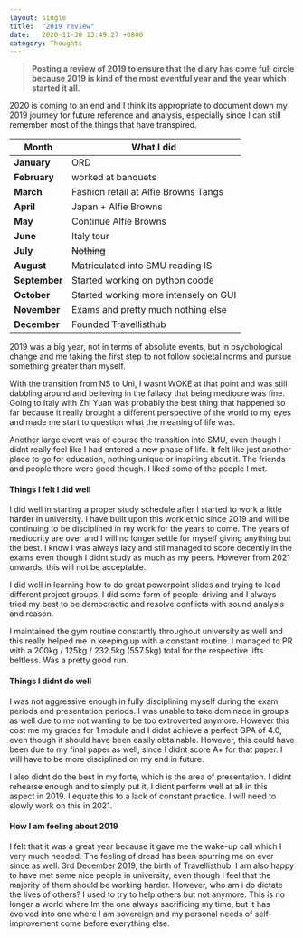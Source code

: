 ```yaml
---
layout: single
title:  "2019 review"
date:   2020-11-30 13:49:27 +0800
category: Thoughts
---
```

> **Posting a review of 2019 to ensure that the diary has come full circle because 2019 is kind of the most eventful year and the year which started it all.**

2020 is coming to an end and I think its appropriate to document down my 2019 journey for future reference and analysis, especially since I can still remember most of the things that have transpired.

| Month          | What I did  |
| ----------     | ----------- |
| **January**    | ORD         |
| **February**   | worked at banquets        |
| **March**      | Fashion retail at Alfie Browns Tangs        |
| **April**      | Japan + Alfie Browns     |
| **May**        | Continue Alfie Browns        |
| **June**       | Italy tour        |
| **July**       | ~~Nothing~~        |
| **August**     | Matriculated into SMU reading IS        |
| **September**  | Started working on python coode        |
| **October**    | Started working more intensely on GUI        |
| **November**   | Exams and pretty much nothing else        |
| **December**   | Founded Travellisthub        |

2019 was a big year, not in terms of absolute events, but in psychological change and me taking the first step to not follow societal norms and pursue something greater than myself.

With the transition from NS to Uni, I wasnt WOKE at that point and was still dabbling around and believing in the fallacy that being mediocre was fine. Going to Italy with Zhi Yuan was probably the best thing that happened so far because it really brought a different perspective of the world to my eyes and made me start to question what the meaning of life was.

Another large event was of course the transition into SMU, even though I didnt really feel like I had entered a new phase of life. It felt like just another place to go for education, nothing unique or inspiring about it. The friends and people there were good though. I liked some of the people I met.

#### **Things I felt I did well**

I did well in starting a proper study schedule after I started to work a little harder in university. I have built upon this work ethic since 2019 and will be continuing to be disciplined in my work for the years to come. The years of mediocrity are over and I will no longer settle for myself giving anything but the best. I know I was always lazy and stil managed to score decently in the exams even though I didnt study as much as my peers. However from 2021 onwards, this will not be acceptable.

I did well in learning how to do great powerpoint slides and trying to lead different project groups. I did some form of people-driving and I always tried my best to be democractic and resolve conflicts with sound analysis and reason.

I maintained the gym routine constantly throughout university as well and this really helped me in keeping up with a constant routine. I managed to PR with a 200kg / 125kg / 232.5kg (557.5kg) total for the respective lifts beltless. Was a pretty good run.

#### **Things I didnt do well**

I was not aggressive enough in fully disciplining myself during the exam periods and presentation periods. I was unable to take dominace in groups as well due to me not wanting to be too extroverted anymore. However this cost me my grades for 1 module and I didnt achieve a perfect GPA of 4.0, even though it should have been easily obtainable. However, this could have been due to my final paper as well, since I didnt score A+ for that paper.  I will have to be more disciplined on my end in future.

I also didnt do the best in my forte, which is the area of presentation. I didnt rehearse enough and to simply put it, I didnt perform well at all in this aspect in 2019. I equate this to a lack of constant practice. I will need to slowly work on this in 2021.

#### **How I am feeling about 2019**

I felt that it was a great year because it gave me the wake-up call which I very much needed. The feeling of dread has been spurring me on ever since as well. 3rd December 2019, the birth of Travellisthub. I am also happy to have met some nice people in university, even though I feel that the majority of them should be working harder. However, who am i do dictate the lives of others? I used to try to help others but not anymore. This is no longer a world where Im the one always sacrificing my time, but it has evolved into one where I am sovereign and my personal needs of self-improvement come before everything else.